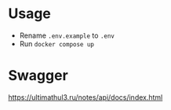 # Usage

- Rename `.env.example` to `.env`
- Run `docker compose up`

# Swagger

https://ultimathul3.ru/notes/api/docs/index.html
